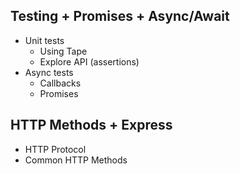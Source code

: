 
## Testing + Promises + Async/Await

- Unit tests
  - Using Tape
  - Explore API (assertions)
- Async tests
  - Callbacks
  - Promises

## HTTP Methods + Express

- HTTP Protocol
- Common HTTP Methods
